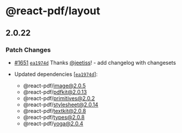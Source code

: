 # @react-pdf/layout

## 2.0.22
### Patch Changes



- [#1651](https://github.com/diegomura/react-pdf/pull/1651) [`ea1974d`](https://github.com/diegomura/react-pdf/commit/ea1974d420c870f0c3b63f0f6f297663e5ee7573) Thanks [@jeetiss](https://github.com/jeetiss)! - add changelog with changesets

- Updated dependencies [[`ea1974d`](https://github.com/diegomura/react-pdf/commit/ea1974d420c870f0c3b63f0f6f297663e5ee7573)]:
  - @react-pdf/image@2.0.5
  - @react-pdf/pdfkit@2.0.13
  - @react-pdf/primitives@2.0.2
  - @react-pdf/stylesheet@2.0.14
  - @react-pdf/textkit@2.0.8
  - @react-pdf/types@2.0.8
  - @react-pdf/yoga@2.0.4
